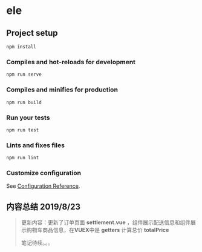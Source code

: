 

# ele

## Project setup
```
npm install
```

### Compiles and hot-reloads for development
```
npm run serve
```

### Compiles and minifies for production
```
npm run build
```

### Run your tests
```
npm run test
```

### Lints and fixes files
```
npm run lint
```

### Customize configuration
See [Configuration Reference](https://cli.vuejs.org/config/).



## 内容总结 2019/8/23   

> 更新内容：更新了订单页面 **settlement.vue** ，组件展示配送信息和组件展示购物车商品信息，在**VUEX**中是 **getters** 计算总价 **totalPrice**
>
> 笔记待续。。。
